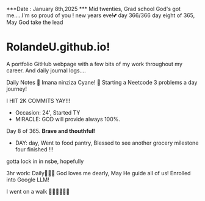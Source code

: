 ***Date : January 8th,2025 *** Mid twenties, Grad school God's got me.....I'm so proud of you ! new years eve!💕 day 366/366 day eight of 365, May God take the lead
# RolandeU.github.io!

A portfolio GitHub webpage with a few bits of my work throughout my career. And daily journal logs....


Daily Notes
💚 Imana ninziza Cyane! 
💚 Starting a Neetcode 3 problems a day journey!

I HIT 2K COMMITS YAY!!!

- Occasion: 24', Started TY 
- MIRACLE: GOD will provide always 100%.

Day 8 of 365. **Brave and thouthful!** 
- DAY: day, Went to food pantry, Blessed to see another grocery milestone four finished !!!

gotta lock in in nsbe, hopefully 

3hr work: Daily💚💚💚
God loves me dearly, May He guide all of  us!
Enrolled into Google LLM! 

I went on a walk 💚💚💚💚💚💚
